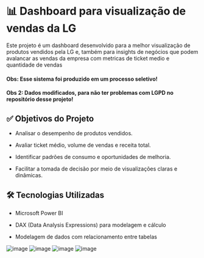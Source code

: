 # 📊 Dashboard para visualização de vendas da LG

Este projeto é um dashboard desenvolvido para a melhor visualização de produtos vendidos pela LG e, também para 
insights de negócios que podem avalancar as vendas da empresa com metricas de ticket medio e quantidade de vendas
#### Obs: Esse sistema foi produzido em um processo seletivo!  
#### Obs 2: Dados modificados, para não ter problemas com LGPD no repositório desse projeto!  

## ✅ Objetivos do Projeto
- Analisar o desempenho de produtos vendidos.

- Avaliar ticket médio, volume de vendas e receita total.

- Identificar padrões de consumo e oportunidades de melhoria.

- Facilitar a tomada de decisão por meio de visualizações claras e dinâmicas.

## 🛠️ Tecnologias Utilizadas

- Microsoft Power BI

- DAX (Data Analysis Expressions) para modelagem e cálculo

- Modelagem de dados com relacionamento entre tabelas

![image](https://github.com/user-attachments/assets/0b4eb05c-d73f-4174-b9e8-95b697ff73f0)
![image](https://github.com/user-attachments/assets/05918f7a-152b-405b-9e9b-229fa236fec8)
![image](https://github.com/user-attachments/assets/4b7cbd10-5d58-45a1-b917-e669a0ea762b)
![image](https://github.com/user-attachments/assets/87ca6626-2ad2-4ebb-884b-4e6584211d72)




